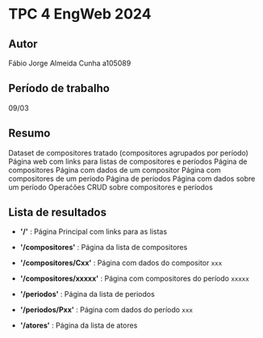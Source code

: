 # TPC 4 EngWeb 2024

## Autor
Fábio Jorge Almeida Cunha a105089

## Período de trabalho
09/03

## Resumo
Dataset de compositores tratado (compositores agrupados por período)
Página web com links para listas de compositores e períodos
Página de compositores
Página com dados de um compositor
Página com compositores de um período
Página de períodos
Página com dados sobre um período
Operaćões CRUD sobre compositores e períodos

## Lista de resultados
- **'/'** : Página Principal com links para as listas

- **'/compositores'** : Página da lista de compositores

- **'/compositores/Cxx'** : Página com dados do compositor `xxx`

- **'/compositores/xxxxx'** : Página com compositores do período `xxxxx`

- **'/periodos'** : Página da lista de periodos

- **'/periodos/Pxx'** : Página com dados do período `xxx`

- **'/atores'** : Página da lista de atores
